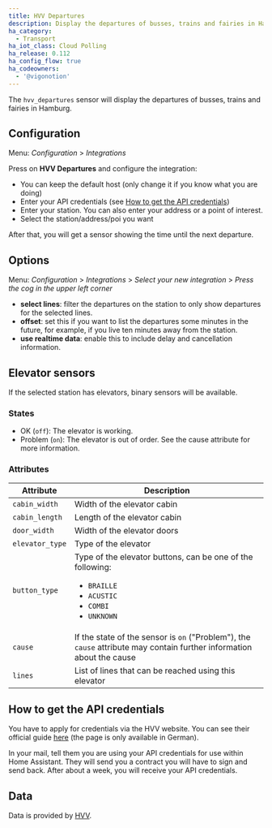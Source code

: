 ```yaml
---
title: HVV Departures
description: Display the departures of busses, trains and fairies in Hamburg within Home Assistant.
ha_category:
  - Transport
ha_iot_class: Cloud Polling
ha_release: 0.112
ha_config_flow: true
ha_codeowners:
  - '@vigonotion'
---
```


The `hvv_departures` sensor will display the departures of busses, trains and fairies in Hamburg.

## Configuration

Menu: *Configuration* > *Integrations*

Press on **HVV Departures** and configure the integration:

- You can keep the default host (only change it if you know what you are doing)
- Enter your API credentials (see [How to get the API credentials](#how-to-get-the-api-credentials))
- Enter your station. You can also enter your address or a point of interest.
- Select the station/address/poi you want

After that, you will get a sensor showing the time until the next departure.

## Options

Menu: *Configuration* > *Integrations* > *Select your new integration* > *Press the cog in the upper left corner*

- **select lines**: filter the departures on the station to only show departures for the selected lines.
- **offset**: set this if you want to list the departures some minutes in the future, for example, if you live ten minutes away from the station.
- **use realtime data**: enable this to include delay and cancellation information.

## Elevator sensors

If the selected station has elevators, binary sensors will be available.

### States

- OK (`off`): The elevator is working.
- Problem (`on`): The elevator is out of order. See the cause attribute for more information.

### Attributes

| Attribute       | Description                                                                                                                                |
| --------------- | ------------------------------------------------------------------------------------------------------------------------------------------ |
| `cabin_width`   | Width of the elevator cabin                                                                                                                |
| `cabin_length`  | Length of the elevator cabin                                                                                                               |
| `door_width`    | Width of the elevator doors                                                                                                                |
| `elevator_type` | Type of the elevator                                                                                                                       |
| `button_type`   | Type of the elevator buttons, can be one of the following: <br/><ul><li>`BRAILLE`</li><li>`ACUSTIC`</li><li>`COMBI`</li><li>`UNKNOWN`</li> |
| `cause`         | If the state of the sensor is `on` ("Problem"), the `cause` attribute may contain further information about the cause                      |
| `lines`         | List of lines that can be reached using this elevator                                                                                      |

## How to get the API credentials

You have to apply for credentials via the HVV website. You can see their official guide [here](https://www.hvv.de/de/fahrplaene/abruf-fahrplaninfos/datenabruf) (the page is only available in German).

In your mail, tell them you are using your API credentials for use within Home Assistant. They will send you a contract you will have to sign and send back. After about a week, you will receive your API credentials.

## Data

Data is provided by [HVV](https://www.hvv.de/).
